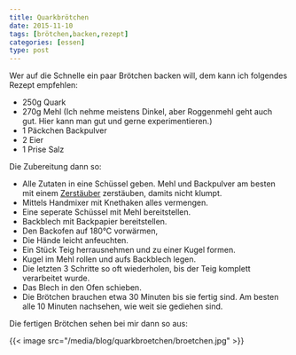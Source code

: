 ```yaml
---
title: Quarkbrötchen
date: 2015-11-10
tags: [brötchen,backen,rezept]
categories: [essen]
type: post
---
```


Wer auf die Schnelle ein paar Brötchen backen will, dem kann ich folgendes Rezept empfehlen:
 
 * 250g Quark
 * 270g Mehl (Ich nehme meistens Dinkel, aber Roggenmehl geht auch gut. Hier kann man gut und gerne experimentieren.)
 * 1 Päckchen Backpulver
 * 2 Eier
 * 1 Prise Salz

Die Zubereitung dann so:

 * Alle Zutaten in eine Schüssel geben. Mehl und Backpulver am besten mit einem [Zerstäuber](http://www.amazon.de/gp/product/B000X2ZROE/ref=as_li_tl?ie=UTF8&camp=1638&creative=6742&creativeASIN=B000X2ZROE&linkCode=as2&tag=httpsdatenknm-21) zerstäuben, damits nicht klumpt.
 * Mittels Handmixer mit Knethaken alles vermengen.
 * Eine seperate Schüssel mit Mehl bereitstellen.
 * Backblech mit Backpapier bereitstellen.
 * Den Backofen auf 180°C vorwärmen,
 * Die Hände leicht anfeuchten.
 * Ein Stück Teig herrausnehmen und zu einer Kugel formen.
 * Kugel im Mehl rollen und aufs Backblech legen.
 * Die letzten 3 Schritte so oft wiederholen, bis der Teig komplett verarbeitet wurde.
 * Das Blech in den Ofen schieben.
 * Die Brötchen brauchen etwa 30 Minuten bis sie fertig sind. Am besten alle 10 Minuten nachsehen, wie weit sie gediehen sind.
 
Die fertigen Brötchen sehen bei mir dann so aus:

{{< image src="/media/blog/quarkbroetchen/broetchen.jpg" >}}